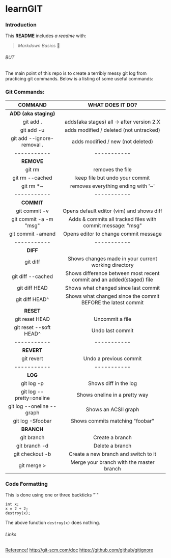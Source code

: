 # learnGIT

### Introduction
This **README** includes _a readme_ with:
> *Markdown Basics* :panda_face:  

###### BUT
The main point of this repo is to create a terribly messy git log from practicing git commands. 
Below is a listing of some useful commands:


### Git Commands: 
 COMMAND                    | WHAT DOES IT DO?
|:-----------:              | :---------------:							                        |
| **ADD (aka staging)**     |  
|git add .                  |  adds(aka stages) all -> after version 2.X			   |	
|git add -u                 |  adds modified / deleted (not untracked) 				   |
|git add --ignore-removal . |  adds modified / new (not deleted)	 			         |
|-----------                |-----------  
| **REMOVE**                | 
|git rm <file>              | removes the file  					                         |
|git rm --cached            | keep file but undo your commit 					            |
|git rm \*~  	              | removes everything ending with '~' 				         |
|-----------                |-----------  
| **COMMIT**   		           |
|git commit -v              | Opens default editor (vim) and shows diff			  	                 |
|git commit -a -m "msg"     | Adds & commits  all tracked files with commit message: "msg"	   |
|git commit -amend          | Opens editor to change commit message				                       | 			    
|-----------                |-----------  
| **DIFF**                  |			
|git diff 	            	    | Shows changes made in your current working directory	                   |
|git diff --cached     	    | Shows difference between most recent commit and an added(staged) file   |
|git diff HEAD              | Shows what changed since last commit			                                 |
|git diff HEAD^             | Shows what changed since the commit BEFORE the latest commit            |
| **RESET**                 |
|git reset HEAD <file>      | Uncommit a file							    |
|git reset --soft HEAD^     | Undo last commit							   |                            
|-----------                |-----------  
| **REVERT**                |
|git revert <commit id>     | Undo a previous commit           |
|-----------                |-----------  
| **LOG**                   |
|git log -p                 | Shows diff in the log						      |
|git log --pretty=oneline   | Shows oneline in a pretty way		  |
|git log --oneline --graph  | Shows an ACSII graph 						      |
|git log -Sfoobar           | Shows commits matching "foobar"  |
| **BRANCH**                |
|git branch <name>          | Create a branch 							                  |
|git branch -d <name>       | Delete a branch							                   |
|git checkout -b <name>     | Create a new branch and switch to it				 |
|git merge <name>>          | Merge your branch with the master branch	|


### Code Formatting 
This is done using one or three backticks "`"
```
int x;
x = 2 + 2;
destroy(x);
```
The above function `destroy(x)` does nothing. 




###### Links
[Reference!](http://git-scm.com/doc)
http://git-scm.com/doc
https://github.com/github/gitignore
